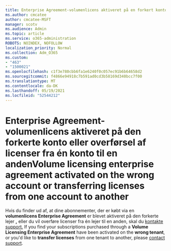 ```yaml
---
title: Enterprise Agreement-volumenlicens aktiveret på en forkert konto
ms.author: cmcatee
author: cmcatee-MSFT
manager: scotv
ms.audience: Admin
ms.topic: article
ms.service: o365-administration
ROBOTS: NOINDEX, NOFOLLOW
localization_priority: Normal
ms.collection: Adm_O365
ms.custom:
- "463"
- "1500021"
ms.openlocfilehash: c1f3e780cbb6fa1e6240f0c057ec91b6b64658d2
ms.sourcegitcommit: f4866e94918c7b591ad0cd3b58169d340bcc7f00
ms.translationtype: MT
ms.contentlocale: da-DK
ms.lasthandoff: 05/19/2021
ms.locfileid: "52544212"
---
```

# <a name="volume-licensing-enterprise-agreement-activated-on-the-wrong-account-or-transferring-licenses-from-one-account-to-another"></a><span data-ttu-id="a0620-102">Enterprise Agreement-volumenlicens aktiveret på den forkerte konto eller overførsel af licenser fra én konto til en anden</span><span class="sxs-lookup"><span data-stu-id="a0620-102">Volume licensing enterprise agreement activated on the wrong account or transferring licenses from one account to another</span></span>

<span data-ttu-id="a0620-103">Hvis du finder ud af, at dine abonnementer, der er købt via en **volumenlicens Enterprise Agreement** er blevet aktiveret på den forkerte lejer **,** eller du vil overføre licenser fra én lejer til en anden, skal du [kontakte support.](https://go.microsoft.com/fwlink/p/?linkid=518322) </span><span class="sxs-lookup"><span data-stu-id="a0620-103">If you find your subscriptions purchased through a **Volume Licensing Enterprise Agreement** have been activated on the **wrong tenant**, or you'd like to **transfer licenses** from one tenant to another, please [contact support](https://go.microsoft.com/fwlink/p/?linkid=518322).</span></span>